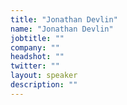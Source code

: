 ```yaml
---
title: "Jonathan Devlin"
name: "Jonathan Devlin"
jobtitle: ""
company: ""
headshot: ""
twitter: ""
layout: speaker
description: ""
---
```

